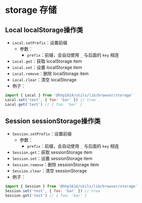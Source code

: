 # storage 存储

## Local localStorage操作类

- `Local.setPrefix`：设置前缀
    - 参数：
        - `prefix`：前缀，会自动使用 `_` 与后面的 `key` 相连
- `Local.get`：获取 localStorage item
- `Local.set`：设置 localStorage item
- `Local.remove`：删除 localStorage item
- `Local.clear`：清空 localStorage
- 例子：
```js
import { Local } from '@hhp1614/utils/lib/browser/storage'
Local.set('test', { foo: 'bar' }) // true
Local.get('test') // { foo: 'bar' }
```

## Session sessionStorage操作类

- `Session.setPrefix`：设置前缀
    - 参数：
        - `prefix`：前缀，会自动使用 `_` 与后面的 `key` 相连
- `Session.get`：获取 sessionStorage item
- `Session.set`：设置 sessionStorage item
- `Session.remove`：删除 sessionStorage item
- `Session.clear`：清空 sessionStorage
- 例子：
```js
import { Session } from '@hhp1614/utils/lib/browser/storage'
Session.set('test', { foo: 'bar' }) // true
Session.get('test') // { foo: 'bar' }
```
